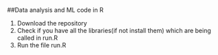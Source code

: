 ##Data analysis and ML code in R

1. Download the repository
2. Check if you have all the libraries(if not install them) which are being called in run.R
2. Run the file run.R
